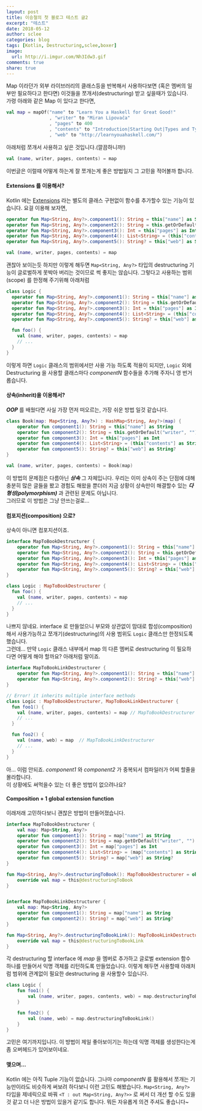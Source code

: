```yaml
---
layout: post
title: 이승철의 첫 블로그 테스트 글2
excerpt: "테스트"
date: 2018-05-12
author: sclee
categories: blog
tags: [Kotlin, Destructuring,sclee,boxer]
image:
  url: http://i.imgur.com/Nh3Idw3.gif
comments: true
share: true
---
```


Map 이라던가 외부 라이브러리의 클래스등을 반복해서 사용하다보면 (혹은 멤버의 일부만 필요하다고 한다면) 이것들을
쪼개서(destructuring) 받고 싶을때가 있습니다.  
가령 아래와 같은 Map 이 있다고 한다면,

```kotlin
val map = mapOf("name" to "Learn You a Haskell for Great Good!"
                , "writer" to "Miran Lipovača"
                , "pages" to 400
                , "contents" to "Introduction|Starting Out|Types and Typeclasses|Syntax in Functions"
                , "web" to "http://learnyouahaskell.com/")
```

아래처럼 쪼개서 사용하고 싶은 것입니다.(깔끔하니까!)

```kotlin
val (name, writer, pages, contents) = map
```

이번글은 이럴때 어떻게 하는게 잘 쪼개는게 좋은 방법일지 그 고민을 적어볼까 합니다.

#### Extensions 를 이용해서?

Kotlin 에는 [Extensions](https://kotlinlang.org/docs/reference/exceptions.html) 라는 별도의 클래스 구현없이 함수를 추가할수 있는 기능이 있습니다.
요걸 이용해 보자면,  

```kotlin
operator fun Map<String, Any?>.component1(): String = this["name"] as String
operator fun Map<String, Any?>.component2(): String = this.getOrDefault("writer", "") as String
operator fun Map<String, Any?>.component3(): Int = this["pages"] as Int
operator fun Map<String, Any?>.component4(): List<String> = (this["contents"] as String).split("|")
operator fun Map<String, Any?>.component5(): String? = this["web"] as String?

val (name, writer, pages, contents) = map
```

괜찮아 보이는듯 하지만 이렇게 해두면 `Map<String, Any?>` 타입의 destructuring 기능이 글로벌하게 못박아 버리는
것이므로 썩 좋지는 않습니다. 그렇다고 사용하는 범위(scope) 를 한정해 주기위해 아래처럼  

```kotlin
class Logic {
  operator fun Map<String, Any?>.component1(): String = this["name"] as String
  operator fun Map<String, Any?>.component2(): String = this.getOrDefault("writer", "") as String
  operator fun Map<String, Any?>.component3(): Int = this["pages"] as Int
  operator fun Map<String, Any?>.component4(): List<String> = (this["contents"] as String).split("|")
  operator fun Map<String, Any?>.component5(): String? = this["web"] as String?

  fun foo() {
    val (name, writer, pages, contents) = map
    // ...
  }
}
```

이렇게 하면 `Logic` 클래스의 범위에서만 사용 가능 하도록 적용이 되지만, `Logic` 외에 Destructuring 을 사용할 클래스마다
*componentN* 함수들을 추가해 주자니 영 번거롭습니다.  

#### 상속(inherit)을 이용해서?

***OOP*** 를 배웠다면 사실 가장 먼저 떠오르는, 가장 쉬운 방법 일것 같습니다.

```kotlin
class Book(map: Map<String, Any?>) : HashMap<String, Any?>(map) {
    operator fun component1(): String = this["name"] as String
    operator fun component2(): String = this.getOrDefault("writer", "") as String
    operator fun component3(): Int = this["pages"] as Int
    operator fun component4(): List<String> = (this["contents"] as String).split("|")
    operator fun component5(): String? = this["web"] as String?
}

val (name, writer, pages, contents) = Book(map)
```

이 방법의 문제점은 다름아닌 ***상속*** 그 자체입니다. 우리는 이미 상속이 주는 단점에 대해 충분히 많은 글들을 봤고
경험도 해왔을 뿐더러 지금 상황이 상속만이 해결할수 있는 ***다형성(polymorphism)*** 과 관련된 문제도 아닙니다.  
그러므로 이 방법은 그냥 안쓰는걸로...

#### 컴포지션(composition) 으로?

상속이 아니면 컴포지션이죠.

```kotlin
interface MapToBookDestructurer {
    operator fun Map<String, Any?>.component1(): String = this["name"] as String
    operator fun Map<String, Any?>.component2(): String = this.getOrDefault("writer", "") as String
    operator fun Map<String, Any?>.component3(): Int = this["pages"] as Int
    operator fun Map<String, Any?>.component4(): List<String> = (this["contents"] as String).split("|")
    operator fun Map<String, Any?>.component5(): String? = this["web"] as String?
}

class Logic : MapToBookDestructurer {
  fun foo() {
    val (name, writer, pages, contents) = map
    // ...
  }  
}
```

나쁘지 않네요. interface 로 만들었으니 부모와 상관없이 맘대로 합성(composition)해서 사용가능하고
쪼개기(destructuring)의 사용 범위도 `Logic` 클래스만 한정되도록 했습니다.  
그런데... 만약 `Logic` 클래스 내부에서 map 의 다른 멤버로 destructuring 이 필요하다면 어떻게 해야 할까요?
아래처럼 말이죠.

```kotlin
interface MapToBookLinkDestructurer {
    operator fun Map<String, Any?>.component1(): String = this["name"] as String
    operator fun Map<String, Any?>.component2(): String? = this["web"] as String?
}

// Error! it inherits multiple interface methods
class Logic : MapToBookDestructurer, MapToBookLinkDestructurer {
  fun foo1() {
    val (name, writer, pages, contents) = map // MapToBookDestructurer
    // ...
  }

  fun foo2() {
    val (name, web) = map  // MapToBookLinkDestructurer
    // ...
  }  
}
```

아... 이럼 안되죠. *component1* 와 *component2* 가 중복되서 컴파일러가 어찌 할줄을 몰라합니다.  
이 상황에도 써먹을수 있는 더 좋은 방법이 없으려나요?

#### Composition + 1 global extension function

이래저래 고민하다보니 괜찮은 방법이 만들어졌습니다.

```kotlin
interface MapToBookDestructurer {
    val map: Map<String, Any?>
    operator fun component1(): String = map["name"] as String
    operator fun component2(): String = map.getOrDefault("writer", "") as String
    operator fun component3(): Int = map["pages"] as Int
    operator fun component4(): List<String> = (map["contents"] as String).split("|")
    operator fun component5(): String? = map["web"] as String?
}

fun Map<String, Any?>.destructuringToBook(): MapToBookDestructurer = object : MapToBookDestructurer {
    override val map = this@destructuringToBook
}


interface MapToBookLinkDestructurer {
    val map: Map<String, Any?>
    operator fun component1(): String = map["name"] as String
    operator fun component2(): String? = map["web"] as String?
}

fun Map<String, Any?>.destructuringToBookLink(): MapToBookLinkDestructurer = object : MapToBookLinkDestructurer {
    override val map = this@destructuringToBookLink
}
```

각 destructuring 할 interface 에 *map* 을 멤버로 추가하고 글로벌 extension 함수 하나를 만들어서 익명 객체를 리턴하도록 만들었습니다.
이렇게 해두면 사용할때 아래처럼 범위에 관계없이 필요한 destructuring 을 사용할수 있습니다.

```kotlin
class Logic {
    fun foo1() {
        val (name, writer, pages, contents, web) = map.destructuringToBook()
    }

    fun foo2() {
        val (name, web) = map.destructuringToBookLink()
    }
}
```

고민은 여기까지입니다. 이 방법이 제일 좋아보이기는 하는데 익명 객체를 생성한다는게 좀 오버헤드가 있어보이네요.

#### 맺으며...
Kotlin 에는 아직 Tuple 기능이 없습니다. 그나마 *componentN* 를 활용해서 쪼개는 기능만이라도 비슷하게 써보려 하다보니
이런 고민도 해봤습니다. `Map<String, Any?>` 타입을 제네릭으로 바꿔 `<T : out Map<String, Any?>>` 로 써서 더 개선 할
수도 있을것 같고 더 나은 방법이 있을거 같기도 합니다.  뭐든 자유롭게 의견 주셔도 좋습니다~  
